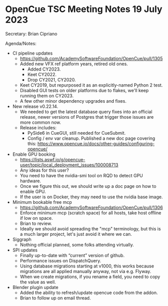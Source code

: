 # OpenCue TSC Meeting Notes 19 July 2023

Secretary: Brian Cipriano

Agenda/Notes:

* CI pipeline updates
    * https://github.com/AcademySoftwareFoundation/OpenCue/pull/1305
    * Added new VFX ref platform years, retired old ones.
        * Added CY2023.
        * Keet CY2022.
        * Drop CY2021, CY2020.
    * Keet CY2019, but repurposed it as an explicitly-named Python 2 test.
    * Disabled GUI tests on older platforms due to flakes, we'll keep running them on CY2023.
    * A few other minor dependency upgrades and fixes.
* New release v0.22.14.
    * We needed to get the latest database query fixes into an official release, newer versions of
      Postgres that trigger those issues are more common now.
    * Release includes:
        * PySide6 in CueGUI, still needed for CueSubmit.
        * Config / env var cleanup. Published a new doc page covering
          this: https://www.opencue.io/docs/other-guides/configuring-opencue/
* Enable GPU booking
    * https://lists.aswf.io/g/opencue-user/topic/local_deployment_issues/100008713
    * Any ideas for this user?
    * You need to have the nvidia-smi tool on RQD to detect GPU hardware.
    * Once we figure this out, we should write up a doc page on how to enable GPU.
    * If the user is on Docker, they may need to use the nvidia base image.
* Minimum bookable free mcp
    * https://github.com/AcademySoftwareFoundation/OpenCue/pull/1306
    * Enforce minimum mcp (scratch space) for all hosts, take host offline if low on space.
    * Brian to review.
    * Ideally we should avoid spreading the "mcp" terminology, but this is a much larger project,
      let's just avoid it where we can.
* Siggraph
    * Nothing official planned, some folks attending virtually.
* SPI updates
    * Finally up-to-date with “current” version of github.
    * Performance issues on DispatchQuery.
    * Using database migrations starting at v1000, this works because migrations are all applied
      manually anyway, not via e.g. Flyway.
    * When we create migrations, if you rename a field, you need to copy the value as well.
* Blender plugin update
    * Added the ability to refresh/update opencue code from the addon.
    * Brian to follow up on email thread.
